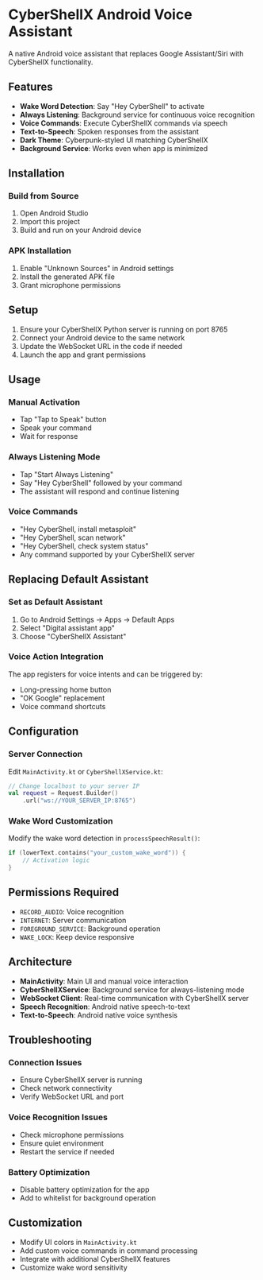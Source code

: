 # CyberShellX Android Voice Assistant

A native Android voice assistant that replaces Google Assistant/Siri with CyberShellX functionality.

## Features
- **Wake Word Detection**: Say "Hey CyberShell" to activate
- **Always Listening**: Background service for continuous voice recognition
- **Voice Commands**: Execute CyberShellX commands via speech
- **Text-to-Speech**: Spoken responses from the assistant
- **Dark Theme**: Cyberpunk-styled UI matching CyberShellX
- **Background Service**: Works even when app is minimized

## Installation

### Build from Source
1. Open Android Studio
2. Import this project
3. Build and run on your Android device

### APK Installation
1. Enable "Unknown Sources" in Android settings
2. Install the generated APK file
3. Grant microphone permissions

## Setup
1. Ensure your CyberShellX Python server is running on port 8765
2. Connect your Android device to the same network
3. Update the WebSocket URL in the code if needed
4. Launch the app and grant permissions

## Usage

### Manual Activation
- Tap "Tap to Speak" button
- Speak your command
- Wait for response

### Always Listening Mode
- Tap "Start Always Listening"
- Say "Hey CyberShell" followed by your command
- The assistant will respond and continue listening

### Voice Commands
- "Hey CyberShell, install metasploit"
- "Hey CyberShell, scan network"
- "Hey CyberShell, check system status"
- Any command supported by your CyberShellX server

## Replacing Default Assistant

### Set as Default Assistant
1. Go to Android Settings → Apps → Default Apps
2. Select "Digital assistant app"
3. Choose "CyberShellX Assistant"

### Voice Action Integration
The app registers for voice intents and can be triggered by:
- Long-pressing home button
- "OK Google" replacement
- Voice command shortcuts

## Configuration

### Server Connection
Edit `MainActivity.kt` or `CyberShellXService.kt`:
```kotlin
// Change localhost to your server IP
val request = Request.Builder()
    .url("ws://YOUR_SERVER_IP:8765")
```

### Wake Word Customization
Modify the wake word detection in `processSpeechResult()`:
```kotlin
if (lowerText.contains("your_custom_wake_word")) {
    // Activation logic
}
```

## Permissions Required
- `RECORD_AUDIO`: Voice recognition
- `INTERNET`: Server communication
- `FOREGROUND_SERVICE`: Background operation
- `WAKE_LOCK`: Keep device responsive

## Architecture
- **MainActivity**: Main UI and manual voice interaction
- **CyberShellXService**: Background service for always-listening mode
- **WebSocket Client**: Real-time communication with CyberShellX server
- **Speech Recognition**: Android native speech-to-text
- **Text-to-Speech**: Android native voice synthesis

## Troubleshooting

### Connection Issues
- Ensure CyberShellX server is running
- Check network connectivity
- Verify WebSocket URL and port

### Voice Recognition Issues
- Check microphone permissions
- Ensure quiet environment
- Restart the service if needed

### Battery Optimization
- Disable battery optimization for the app
- Add to whitelist for background operation

## Customization
- Modify UI colors in `MainActivity.kt`
- Add custom voice commands in command processing
- Integrate with additional CyberShellX features
- Customize wake word sensitivity